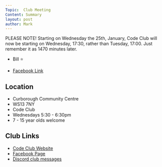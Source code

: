 ```yaml
---
Topic:  Club Meeting
Content: Summary
layout: post
author: Mark
---
```

PLEASE NOTE!
Starting on Wednesday the 25th, January, Code Club will now be starting on Wednesday, 17:30, rather than Tuesday, 17:00. Just remember it as 1470 minutes later. 
- Bill 
⭐️



* [Facebook Link](https://www.facebook.com/720665616418529/posts/675584440926647)

## Location

* Curborough Community Centre
* WS13 7NY
* Code Club
* Wednesdays 5:30 - 6:30pm
* 7 - 15 year olds welcome

## Club Links

* [Code Club Website](https://lichfield-code-club.github.io/)
* [Facebook Page](https://www.facebook.com/LichfieldCoders)
* [Discord club messages](https://discord.gg/szz6xGK)
